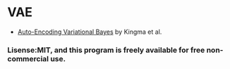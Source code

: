 # VAE

* [Auto-Encoding Variational Bayes](https://arxiv.org/pdf/1312.6114) by Kingma et al.
### Lisense:MIT, and this program is freely available for free non-commercial use.

